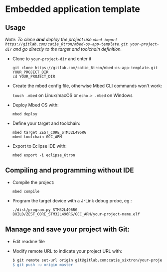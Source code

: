 # Embedded application template

## Usage

_Note: To clone **and** deploy the project use `mbed import https://gitlab.com/catie_6tron/mbed-os-app-template.git your-project-dir` and go directly to the target and toolchain definition._

* Clone to `your-project-dir` and enter it

    ```
    git clone https://gitlab.com/catie_6tron/mbed-os-app-template.git YOUR_PROJECT_DIR
    cd YOUR_PROJECT_DIR
    ```

* Create the mbed config file, otherwise Mbed CLI commands won't work:

    `touch .mbed` on Linux/macOS or `echo.> .mbed` on Windows

* Deploy Mbed OS with:

    ```
    mbed deploy
    ```

* Define your target and toolchain:

    ```
    mbed target ZEST_CORE_STM32L496RG
    mbed toolchain GCC_ARM
    ```

* Export to Eclipse IDE with:

    ```
    mbed export -i eclipse_6tron
    ```

## Compiling and programming without IDE

* Compile the project:

    ```
    mbed compile
    ```

* Program the target device with a J-Link debug probe, eg.:

    ```
    ./dist/program.py STM32L496RG BUILD/ZEST_CORE_STM32L496RG/GCC_ARM/your-project-name.elf
    ```

## Manage and save your project with Git:

* Edit readme file
* Modify remote URL to indicate your project URL with:

    ```sh
    $ git remote set-url origin git@gitlab.com:catie_sixtron/your-project-name.git'
    $ git push -u origin master
    ```
